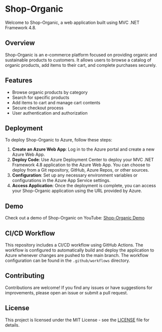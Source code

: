 # Shop-Organic

Welcome to Shop-Organic, a web application built using MVC .NET Framework 4.8.

## Overview

Shop-Organic is an e-commerce platform focused on providing organic and sustainable products to customers. It allows users to browse a catalog of organic products, add items to their cart, and complete purchases securely.

## Features

- Browse organic products by category
- Search for specific products
- Add items to cart and manage cart contents
- Secure checkout process
- User authentication and authorization

## Deployment

To deploy Shop-Organic to Azure, follow these steps:

1. **Create an Azure Web App**: Log in to the Azure portal and create a new Azure Web App.
2. **Deploy Code**: Use Azure Deployment Center to deploy your MVC .NET Framework 4.8 application to the Azure Web App. You can choose to deploy from a Git repository, GitHub, Azure Repos, or other sources.
3. **Configuration**: Set up any necessary environment variables or configurations in the Azure App Service settings.
4. **Access Application**: Once the deployment is complete, you can access your Shop-Organic application using the URL provided by Azure.

## Demo

Check out a demo of Shop-Organic on YouTube: [Shop-Organic Demo](https://www.youtube.com/watch?v=YOUR_DEMO_VIDEO_ID)

## CI/CD Workflow

This repository includes a CI/CD workflow using GitHub Actions. The workflow is configured to automatically build and deploy the application to Azure whenever changes are pushed to the main branch. The workflow configuration can be found in the `.github/workflows` directory.

## Contributing

Contributions are welcome! If you find any issues or have suggestions for improvements, please open an issue or submit a pull request.

## License

This project is licensed under the MIT License - see the [LICENSE](LICENSE) file for details.
